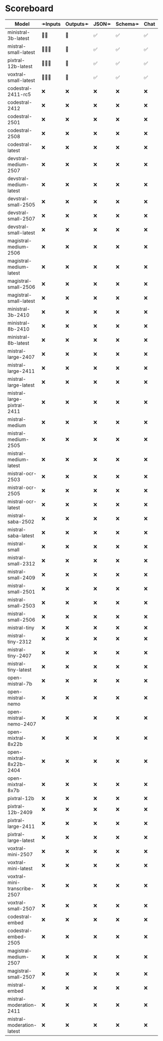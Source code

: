 # Scoreboard

| Model                        | ➛Inputs   | Outputs➛   | JSON➛   | Schema➛   | Chat | Stream | Tools | Batch | Seed | Files | Citations | Think | Logprobs | Limits |
| ---------------------------- | --------- | ---------- | ------- | --------- | ---- | ------ | ----- | ----- | ---- | ----- | --------- | ----- | -------- | ------ |
| ministral-3b-latest          | 💬📄      | 💬         | ✅      | ✅        | ✅   | ✅     | ✅🧐  | ❌    | ✅   | ❌    | ❌        | ❌    | ❌       | ✅     |
| mistral-small-latest         | 💬📄📸    | 💬         | ✅      | ✅        | ✅   | ✅     | ✅🧐  | ❌    | ✅   | ❌    | ❌        | ❌    | ❌       | ✅     |
| pixtral-12b-latest           | 💬📄📸    | 💬         | ✅      | ✅        | ✅   | ✅     | ✅🧐  | ❌    | ✅   | ❌    | ❌        | ❌    | ❌       | ✅     |
| voxtral-small-latest         | 🎤💬📄    | 💬         | ✅      | ✅        | ✅   | ✅     | ✅🧐  | ❌    | ✅   | ❌    | ❌        | ❌    | ❌       | ✅     |
| codestral-2411-rc5           | ❌        | ❌         | ❌      | ❌        | ❌   | ❌     | ❌    | ❌    | ❌   | ❌    | ❌        | ❌    | ❌       | ❌     |
| codestral-2412               | ❌        | ❌         | ❌      | ❌        | ❌   | ❌     | ❌    | ❌    | ❌   | ❌    | ❌        | ❌    | ❌       | ❌     |
| codestral-2501               | ❌        | ❌         | ❌      | ❌        | ❌   | ❌     | ❌    | ❌    | ❌   | ❌    | ❌        | ❌    | ❌       | ❌     |
| codestral-2508               | ❌        | ❌         | ❌      | ❌        | ❌   | ❌     | ❌    | ❌    | ❌   | ❌    | ❌        | ❌    | ❌       | ❌     |
| codestral-latest             | ❌        | ❌         | ❌      | ❌        | ❌   | ❌     | ❌    | ❌    | ❌   | ❌    | ❌        | ❌    | ❌       | ❌     |
| devstral-medium-2507         | ❌        | ❌         | ❌      | ❌        | ❌   | ❌     | ❌    | ❌    | ❌   | ❌    | ❌        | ❌    | ❌       | ❌     |
| devstral-medium-latest       | ❌        | ❌         | ❌      | ❌        | ❌   | ❌     | ❌    | ❌    | ❌   | ❌    | ❌        | ❌    | ❌       | ❌     |
| devstral-small-2505          | ❌        | ❌         | ❌      | ❌        | ❌   | ❌     | ❌    | ❌    | ❌   | ❌    | ❌        | ❌    | ❌       | ❌     |
| devstral-small-2507          | ❌        | ❌         | ❌      | ❌        | ❌   | ❌     | ❌    | ❌    | ❌   | ❌    | ❌        | ❌    | ❌       | ❌     |
| devstral-small-latest        | ❌        | ❌         | ❌      | ❌        | ❌   | ❌     | ❌    | ❌    | ❌   | ❌    | ❌        | ❌    | ❌       | ❌     |
| magistral-medium-2506        | ❌        | ❌         | ❌      | ❌        | ❌   | ❌     | ❌    | ❌    | ❌   | ❌    | ❌        | ❌    | ❌       | ❌     |
| magistral-medium-latest      | ❌        | ❌         | ❌      | ❌        | ❌   | ❌     | ❌    | ❌    | ❌   | ❌    | ❌        | ❌    | ❌       | ❌     |
| magistral-small-2506         | ❌        | ❌         | ❌      | ❌        | ❌   | ❌     | ❌    | ❌    | ❌   | ❌    | ❌        | ❌    | ❌       | ❌     |
| magistral-small-latest       | ❌        | ❌         | ❌      | ❌        | ❌   | ❌     | ❌    | ❌    | ❌   | ❌    | ❌        | ❌    | ❌       | ❌     |
| ministral-3b-2410            | ❌        | ❌         | ❌      | ❌        | ❌   | ❌     | ❌    | ❌    | ❌   | ❌    | ❌        | ❌    | ❌       | ❌     |
| ministral-8b-2410            | ❌        | ❌         | ❌      | ❌        | ❌   | ❌     | ❌    | ❌    | ❌   | ❌    | ❌        | ❌    | ❌       | ❌     |
| ministral-8b-latest          | ❌        | ❌         | ❌      | ❌        | ❌   | ❌     | ❌    | ❌    | ❌   | ❌    | ❌        | ❌    | ❌       | ❌     |
| mistral-large-2407           | ❌        | ❌         | ❌      | ❌        | ❌   | ❌     | ❌    | ❌    | ❌   | ❌    | ❌        | ❌    | ❌       | ❌     |
| mistral-large-2411           | ❌        | ❌         | ❌      | ❌        | ❌   | ❌     | ❌    | ❌    | ❌   | ❌    | ❌        | ❌    | ❌       | ❌     |
| mistral-large-latest         | ❌        | ❌         | ❌      | ❌        | ❌   | ❌     | ❌    | ❌    | ❌   | ❌    | ❌        | ❌    | ❌       | ❌     |
| mistral-large-pixtral-2411   | ❌        | ❌         | ❌      | ❌        | ❌   | ❌     | ❌    | ❌    | ❌   | ❌    | ❌        | ❌    | ❌       | ❌     |
| mistral-medium               | ❌        | ❌         | ❌      | ❌        | ❌   | ❌     | ❌    | ❌    | ❌   | ❌    | ❌        | ❌    | ❌       | ❌     |
| mistral-medium-2505          | ❌        | ❌         | ❌      | ❌        | ❌   | ❌     | ❌    | ❌    | ❌   | ❌    | ❌        | ❌    | ❌       | ❌     |
| mistral-medium-latest        | ❌        | ❌         | ❌      | ❌        | ❌   | ❌     | ❌    | ❌    | ❌   | ❌    | ❌        | ❌    | ❌       | ❌     |
| mistral-ocr-2503             | ❌        | ❌         | ❌      | ❌        | ❌   | ❌     | ❌    | ❌    | ❌   | ❌    | ❌        | ❌    | ❌       | ❌     |
| mistral-ocr-2505             | ❌        | ❌         | ❌      | ❌        | ❌   | ❌     | ❌    | ❌    | ❌   | ❌    | ❌        | ❌    | ❌       | ❌     |
| mistral-ocr-latest           | ❌        | ❌         | ❌      | ❌        | ❌   | ❌     | ❌    | ❌    | ❌   | ❌    | ❌        | ❌    | ❌       | ❌     |
| mistral-saba-2502            | ❌        | ❌         | ❌      | ❌        | ❌   | ❌     | ❌    | ❌    | ❌   | ❌    | ❌        | ❌    | ❌       | ❌     |
| mistral-saba-latest          | ❌        | ❌         | ❌      | ❌        | ❌   | ❌     | ❌    | ❌    | ❌   | ❌    | ❌        | ❌    | ❌       | ❌     |
| mistral-small                | ❌        | ❌         | ❌      | ❌        | ❌   | ❌     | ❌    | ❌    | ❌   | ❌    | ❌        | ❌    | ❌       | ❌     |
| mistral-small-2312           | ❌        | ❌         | ❌      | ❌        | ❌   | ❌     | ❌    | ❌    | ❌   | ❌    | ❌        | ❌    | ❌       | ❌     |
| mistral-small-2409           | ❌        | ❌         | ❌      | ❌        | ❌   | ❌     | ❌    | ❌    | ❌   | ❌    | ❌        | ❌    | ❌       | ❌     |
| mistral-small-2501           | ❌        | ❌         | ❌      | ❌        | ❌   | ❌     | ❌    | ❌    | ❌   | ❌    | ❌        | ❌    | ❌       | ❌     |
| mistral-small-2503           | ❌        | ❌         | ❌      | ❌        | ❌   | ❌     | ❌    | ❌    | ❌   | ❌    | ❌        | ❌    | ❌       | ❌     |
| mistral-small-2506           | ❌        | ❌         | ❌      | ❌        | ❌   | ❌     | ❌    | ❌    | ❌   | ❌    | ❌        | ❌    | ❌       | ❌     |
| mistral-tiny                 | ❌        | ❌         | ❌      | ❌        | ❌   | ❌     | ❌    | ❌    | ❌   | ❌    | ❌        | ❌    | ❌       | ❌     |
| mistral-tiny-2312            | ❌        | ❌         | ❌      | ❌        | ❌   | ❌     | ❌    | ❌    | ❌   | ❌    | ❌        | ❌    | ❌       | ❌     |
| mistral-tiny-2407            | ❌        | ❌         | ❌      | ❌        | ❌   | ❌     | ❌    | ❌    | ❌   | ❌    | ❌        | ❌    | ❌       | ❌     |
| mistral-tiny-latest          | ❌        | ❌         | ❌      | ❌        | ❌   | ❌     | ❌    | ❌    | ❌   | ❌    | ❌        | ❌    | ❌       | ❌     |
| open-mistral-7b              | ❌        | ❌         | ❌      | ❌        | ❌   | ❌     | ❌    | ❌    | ❌   | ❌    | ❌        | ❌    | ❌       | ❌     |
| open-mistral-nemo            | ❌        | ❌         | ❌      | ❌        | ❌   | ❌     | ❌    | ❌    | ❌   | ❌    | ❌        | ❌    | ❌       | ❌     |
| open-mistral-nemo-2407       | ❌        | ❌         | ❌      | ❌        | ❌   | ❌     | ❌    | ❌    | ❌   | ❌    | ❌        | ❌    | ❌       | ❌     |
| open-mixtral-8x22b           | ❌        | ❌         | ❌      | ❌        | ❌   | ❌     | ❌    | ❌    | ❌   | ❌    | ❌        | ❌    | ❌       | ❌     |
| open-mixtral-8x22b-2404      | ❌        | ❌         | ❌      | ❌        | ❌   | ❌     | ❌    | ❌    | ❌   | ❌    | ❌        | ❌    | ❌       | ❌     |
| open-mixtral-8x7b            | ❌        | ❌         | ❌      | ❌        | ❌   | ❌     | ❌    | ❌    | ❌   | ❌    | ❌        | ❌    | ❌       | ❌     |
| pixtral-12b                  | ❌        | ❌         | ❌      | ❌        | ❌   | ❌     | ❌    | ❌    | ❌   | ❌    | ❌        | ❌    | ❌       | ❌     |
| pixtral-12b-2409             | ❌        | ❌         | ❌      | ❌        | ❌   | ❌     | ❌    | ❌    | ❌   | ❌    | ❌        | ❌    | ❌       | ❌     |
| pixtral-large-2411           | ❌        | ❌         | ❌      | ❌        | ❌   | ❌     | ❌    | ❌    | ❌   | ❌    | ❌        | ❌    | ❌       | ❌     |
| pixtral-large-latest         | ❌        | ❌         | ❌      | ❌        | ❌   | ❌     | ❌    | ❌    | ❌   | ❌    | ❌        | ❌    | ❌       | ❌     |
| voxtral-mini-2507            | ❌        | ❌         | ❌      | ❌        | ❌   | ❌     | ❌    | ❌    | ❌   | ❌    | ❌        | ❌    | ❌       | ❌     |
| voxtral-mini-latest          | ❌        | ❌         | ❌      | ❌        | ❌   | ❌     | ❌    | ❌    | ❌   | ❌    | ❌        | ❌    | ❌       | ❌     |
| voxtral-mini-transcribe-2507 | ❌        | ❌         | ❌      | ❌        | ❌   | ❌     | ❌    | ❌    | ❌   | ❌    | ❌        | ❌    | ❌       | ❌     |
| voxtral-small-2507           | ❌        | ❌         | ❌      | ❌        | ❌   | ❌     | ❌    | ❌    | ❌   | ❌    | ❌        | ❌    | ❌       | ❌     |
| codestral-embed              | ❌        | ❌         | ❌      | ❌        | ❌   | ❌     | ❌    | ❌    | ❌   | ❌    | ❌        | ❌    | ❌       | ❌     |
| codestral-embed-2505         | ❌        | ❌         | ❌      | ❌        | ❌   | ❌     | ❌    | ❌    | ❌   | ❌    | ❌        | ❌    | ❌       | ❌     |
| magistral-medium-2507        | ❌        | ❌         | ❌      | ❌        | ❌   | ❌     | ❌    | ❌    | ❌   | ❌    | ❌        | ❌    | ❌       | ❌     |
| magistral-small-2507         | ❌        | ❌         | ❌      | ❌        | ❌   | ❌     | ❌    | ❌    | ❌   | ❌    | ❌        | ❌    | ❌       | ❌     |
| mistral-embed                | ❌        | ❌         | ❌      | ❌        | ❌   | ❌     | ❌    | ❌    | ❌   | ❌    | ❌        | ❌    | ❌       | ❌     |
| mistral-moderation-2411      | ❌        | ❌         | ❌      | ❌        | ❌   | ❌     | ❌    | ❌    | ❌   | ❌    | ❌        | ❌    | ❌       | ❌     |
| mistral-moderation-latest    | ❌        | ❌         | ❌      | ❌        | ❌   | ❌     | ❌    | ❌    | ❌   | ❌    | ❌        | ❌    | ❌       | ❌     |
